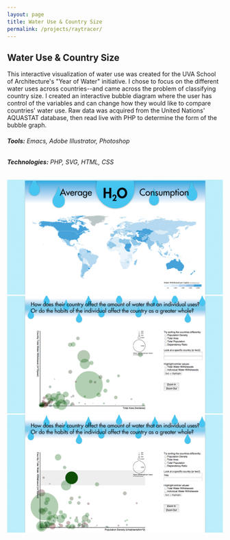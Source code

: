 ```yaml
---
layout: page
title: Water Use & Country Size
permalink: /projects/raytracer/
---
```

## Water Use & Country Size

This interactive visualization of water use was created for the UVA School of Architecture's "Year of Water" initiative. I chose to focus on the different water uses across countries--and came across the problem of classifying country size. I created an interactive bubble diagram where the user has control of the variables and can change how they would like to compare countries' water use. Raw data was acquired from the United Nations' AQUASTAT database, then read live with PHP to determine the form of the bubble graph.

###### **Tools:** Emacs, Adobe Illustrator, Photoshop

###### **Technologies:** PHP, SVG, HTML, CSS

![Comparing total water usage per capita](/images/water-map.png)
![Generated bubble diagram of water use by country area](/images/water-area.png)
![Generated bubble diagram of water use by country density](/images/water-density.png)
